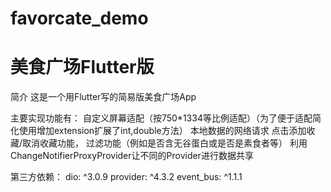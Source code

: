 # favorcate_demo
美食广场Flutter版
=====

简介
这是一个用Flutter写的简易版美食广场App

主要实现功能有：
自定义屏幕适配（按750*1334等比例适配）（为了便于适配简化使用增加extension扩展了int,double方法）
本地数据的网络请求
点击添加收藏/取消收藏功能，
过滤功能（例如是否含无谷蛋白或是否是素食者等）
利用ChangeNotifierProxyProvider让不同的Provider进行数据共享


第三方依赖：
dio: ^3.0.9
provider: ^4.3.2
event_bus: ^1.1.1
